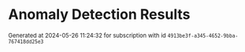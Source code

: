 # Anomaly Detection Results


<sup>Generated at 2024-05-26 11:24:32 for subscription with id `4913be3f-a345-4652-9bba-767418dd25e3`</sup>
